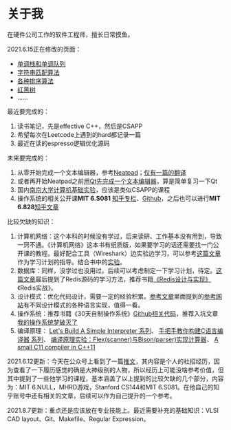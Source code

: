 # 关于我

在硬件公司工作的软件工程师，擅长日常摸鱼。

2021.6.15正在修改的页面：
- [单调栈和单调队列](src/al/00.md)
- [字符串匹配算法](src/al/01.md)
- [各种排序算法](src/al/03.md)
- [红黑树](src/al/04.md)
- ......

最近要完成的：
1. 读书笔记，先是effective C++，然后是CSAPP
2. 希望每次在Leetcode上遇到的hard都记录一篇
3. 最近在读的espresso逻辑优化源码

未来要完成的：
1. 从零开始完成一个文本编辑器，参考[Neatpad](http://www.catch22.net/tuts/neatpad/neatpad-overview#)；[仅有一篇的翻译](https://blog.csdn.net/keminlau/article/details/4101971)
2. 或者再开始Neatpad之前[用Qt先完成一个文本编辑器](https://blog.51cto.com/1691647/1710939)，算是简单复习一下Qt
3. 国内[南京大学计算机基础实验](https://nju-projectn.github.io/ics-pa-gitbook/ics2019/)，应该是类似CSAPP的课程
3. 操作系统的相关公开课**MIT 6.S081** [知乎专栏](https://www.zhihu.com/column/c_1294282919087964160)、[Github](https://github.com/huihongxiao/MIT6.S081/tree/master/lec01-introduction-and-examples)，之后也可以进行**MIT 6.828**[知乎文章](https://zhuanlan.zhihu.com/p/74028717)

比较欠缺的知识：
1. 计算机网络：这个本科的时候没有学过，后来读研、工作基本没有用到，导致一窍不通。《计算机网络》这本书有纸质版，如果要学习的话还需要找一门公开课的教程。最好配合工具（Wireshark）边实验边学习，可以参考[这篇文章](https://mp.weixin.qq.com/s/WDW1lceGhFBhY6bfAmZfoQ)作为学习计划的指导。结合书中的[实验](https://blog.csdn.net/Beeeeeea/article/details/83786715)。
2. 数据库：同样，没学过也没用过。后续可以考虑制定一下学习计划，待定。[这篇文章](https://mp.weixin.qq.com/s/6qhK1oHXP_VzfgR9BjYVJg)最后提到了Redis源码的学习方法，推荐书籍[《Redis设计与实现》](https://book.douban.com/subject/25900156/)《Redis实战》。
3. 设计模式：优化代码设计，需要一定的经验积累。[参考文章](https://mp.weixin.qq.com/s/DgnYYWSKMItSbe_e34ukQQ)里面提到的[参考网站](https://refactoring.guru/)有不同设计模式的各种语言实现，值得一看。
4. 操作系统：推荐书籍《30天自制操作系统》[Github相关代码](https://github.com/yourtion/30dayMakeOS)，推荐入坑文章[我的操作系统梦破灭了](https://mp.weixin.qq.com/s/KT6ADNGRLrDA8yQ-pvNBVg)
5. 编译原理：
[Let's Build A Simple Interpreter 系列](https://ruslanspivak.com/lsbasi-part1/#)、
[手把手教你构建C语言编译器 系列](https://lotabout.me/2015/write-a-C-interpreter-0/)、
[编译原理实验：Flex(scanner)与Bison(parser)实现计算器](https://my.oschina.net/liuyuanyuangogo/blog/3090065)、
[A small C11 compiler in C++11](https://hub.fastgit.org/wgtdkp/wgtcc)

2021.6.12更新：今天在公众号上看到了一篇[推文](https://zhuanlan.zhihu.com/p/377154343)，其内容是个人的社招经历，因为查看了一下履历感觉的确是大神级别的人物，所以经历上可能没啥参考价值，但其中提到了一些他学习的课程，基本涵盖了以上提到的比较欠缺的几个部分，内容为：MIT 6.NULL，MHRD游戏，Stanford CS144和MIT 6.S081。在他自己的知乎账号中还有相关的文章，后续可以作为自己提升的一个参考。

2021.8.7更新：重点还是应该放在专业技能上。最近需要补充的基础知识：VLSI CAD layout、Git、Makefile、Regular Expression。
